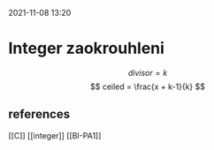 2021-11-08 13:20

# Integer zaokrouhleni
$$
divisor = k
$$
$$
ceiled =  \frac{x + k-1}{k}
$$

## references
[[C]]
[[integer]]
[[BI-PA1]]